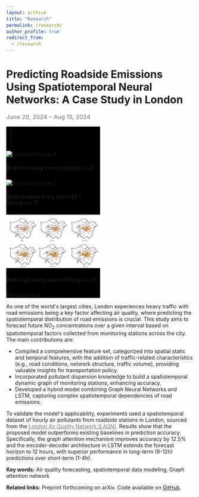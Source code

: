 ```yaml
---
layout: archive
title: "Research"
permalink: /research/
author_profile: true
redirect_from:
  - /research
---
```


<!-- {% include base_path %} -->

<!-- 研究项目标题 -->
# **Predicting Roadside Emissions Using Spatiotemporal Neural Networks: A Case Study in London**
<p style="color: #757575; font-size: 16px;">June 20, 2024 – Aug 15, 2024</p>

<div id="researchCarousel" class="carousel slide" data-ride="carousel" style="width: 50%; background-color: black;">
   <ol class="carousel-indicators">
    <li data-target="#researchCarousel" data-slide-to="0" class="active"></li>
    <li data-target="#researchCarousel" data-slide-to="1"></li>
    <li data-target="#researchCarousel" data-slide-to="2"></li>
  </ol>
  <div class="carousel-inner">
    <div class="carousel-item active">
      <img src="/images/research_1/img_1.png" class="d-block mx-auto" alt="Research Image 1">
      <div class="carousel-caption d-none d-md-block">
        <h5>With low lively score (Qlively <= 2)</h5>
      </div>
    </div>
    <div class="carousel-item">
      <img src="/images/research_1/img_2.png" class="d-block mx-auto" alt="Research Image 2">
      <div class="carousel-caption d-none d-md-block">
        <h5>With medium lively score (2 < Qlively <= 7)</h5>
      </div>
    </div>
    <div class="carousel-item">
      <img src="/images/research_1/img_3.png" class="d-block mx-auto" alt="Research Image 3">
      <!--  style="object-fit: contain; width: 100%; height: auto;" -->
      <div class="carousel-caption d-none d-md-block">
        <h5>With high lively score (Qlively >= 7)</h5>
      </div>
    </div>
  </div>
  <!-- Controls -->
  <a class="carousel-control-prev" href="#researchCarousel" role="button" data-slide="prev">
    <span class="carousel-control-prev-icon" aria-hidden="true"></span>
    <span class="sr-only">Previous</span>
  </a>
  <a class="carousel-control-next" href="#researchCarousel" role="button" data-slide="next">
    <span class="carousel-control-next-icon" aria-hidden="true"></span>
    <span class="sr-only">Next</span>
  </a>
</div>

  <!-- Pause Button
  <button class="carousel-control-pause" id="carouselPauseButton" onclick="toggleCarouselPause()">Pause</button>
</div> -->



<!-- 摘要部分 -->
<div class="research-summary">
  <p>As one of the world's largest cities, London experiences heavy traffic with road emissions being a key factor affecting air quality, where predicting the spatiotemporal distribution of road emissions is crucial. This study aims to forecast future NO<sub>2</sub> concentrations over a given interval based on spatiotemporal factors collected from monitoring stations across the city. The main contributions are:</p>

  <ul>
    <li>Compiled a comprehensive feature set, categorized into spatial static and temporal features, with the addition of traffic-related characteristics (e.g., road conditions, network structure, traffic volume), providing valuable insights for transportation policy.</li>
    <li>Incorporated pollutant dispersion knowledge to build a spatiotemporal dynamic graph of monitoring stations, enhancing accuracy.</li>
    <li>Developed a hybrid model combining Graph Neural Networks and LSTM, capturing complex spatiotemporal dependencies of road emissions.</li>
  </ul>

  <p>To validate the model's applicability, experiments used a spatiotemporal dataset of hourly air pollutants from roadside stations in London, sourced from the <a href="https://www.londonair.org.uk/london/asp/publicdetails.asp" target="_blank" style="color: #757575;">London Air Quality Network (LAQN)</a>. Results show that the proposed model outperforms existing baselines in prediction accuracy. Specifically, the graph attention mechanism improves accuracy by 12.5% and the encoder-decoder architecture in LSTM extends the forecast horizon to 12 hours, with superior performance in long-term (9-12h) predictions over short-term (1-4h).</p>

  <!-- 关键词部分 -->
  <p><strong>Key words:</strong> Air quality forecasting, spatiotemporal data modeling, Graph attention network</p>

  <!-- 相关链接部分 -->
  <!-- 引入 Font Awesome -->
  <link rel="stylesheet" href="https://cdnjs.cloudflare.com/ajax/libs/font-awesome/5.15.4/css/all.min.css">

  <p><strong>Related links:</strong> Preprint forthcoming on arXiv. Code available on <a href="https://github.com/your-repo-link" target="_blank"><i class="fab fa-github"></i> GitHub</a>.</p>

</div>


<!-- Education
======
* Ph.D in Version Control Theory, GitHub University, 2018 (expected)
* M.S. in Jekyll, GitHub University, 2014
* B.S. in GitHub, GitHub University, 2012

Work experience
======
* Spring 2024: Academic Pages Collaborator
  * Github University
  * Duties includes: Updates and improvements to template
  * Supervisor: The Users

* Fall 2015: Research Assistant
  * Github University
  * Duties included: Merging pull requests
  * Supervisor: Professor Hub

* Summer 2015: Research Assistant
  * Github University
  * Duties included: Tagging issues
  * Supervisor: Professor Git
  
Skills
======
* Skill 1
* Skill 2
  * Sub-skill 2.1
  * Sub-skill 2.2
  * Sub-skill 2.3
* Skill 3 -->

<!-- Publications
======
  <ul>{% for post in site.publications reversed %}
    {% include archive-single-cv.html %}
  {% endfor %}</ul>
  
Talks
======
  <ul>{% for post in site.talks reversed %}
    {% include archive-single-talk-cv.html  %}
  {% endfor %}</ul>
  
Teaching
======
  <ul>{% for post in site.teaching reversed %}
    {% include archive-single-cv.html %}
  {% endfor %}</ul>
  
Service and leadership
======
* Currently signed in to 43 different slack teams -->
